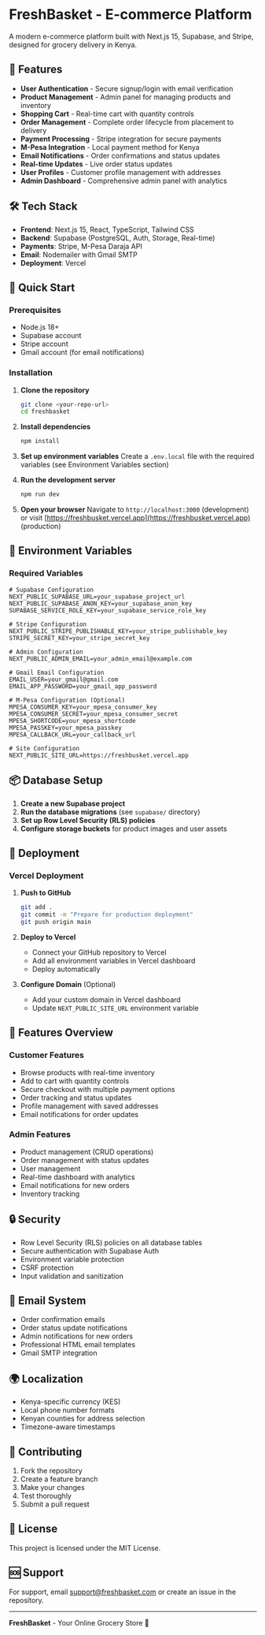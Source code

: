 # FreshBasket - E-commerce Platform

A modern e-commerce platform built with Next.js 15, Supabase, and Stripe, designed for grocery delivery in Kenya.

## 🚀 Features

- **User Authentication** - Secure signup/login with email verification
- **Product Management** - Admin panel for managing products and inventory
- **Shopping Cart** - Real-time cart with quantity controls
- **Order Management** - Complete order lifecycle from placement to delivery
- **Payment Processing** - Stripe integration for secure payments
- **M-Pesa Integration** - Local payment method for Kenya
- **Email Notifications** - Order confirmations and status updates
- **Real-time Updates** - Live order status updates
- **User Profiles** - Customer profile management with addresses
- **Admin Dashboard** - Comprehensive admin panel with analytics

## 🛠 Tech Stack

- **Frontend**: Next.js 15, React, TypeScript, Tailwind CSS
- **Backend**: Supabase (PostgreSQL, Auth, Storage, Real-time)
- **Payments**: Stripe, M-Pesa Daraja API
- **Email**: Nodemailer with Gmail SMTP
- **Deployment**: Vercel

## 🚀 Quick Start

### Prerequisites

- Node.js 18+
- Supabase account
- Stripe account
- Gmail account (for email notifications)

### Installation

1. **Clone the repository**

   ```bash
   git clone <your-repo-url>
   cd freshbasket
   ```

2. **Install dependencies**

   ```bash
   npm install
   ```

3. **Set up environment variables**
   Create a `.env.local` file with the required variables (see Environment Variables section)

4. **Run the development server**

   ```bash
   npm run dev
   ```

5. **Open your browser**
   Navigate to `http://localhost:3000` (development) or visit [https://freshbusket.vercel.app](https://freshbusket.vercel.app) (production)

## 🔧 Environment Variables

### Required Variables

```env
# Supabase Configuration
NEXT_PUBLIC_SUPABASE_URL=your_supabase_project_url
NEXT_PUBLIC_SUPABASE_ANON_KEY=your_supabase_anon_key
SUPABASE_SERVICE_ROLE_KEY=your_supabase_service_role_key

# Stripe Configuration
NEXT_PUBLIC_STRIPE_PUBLISHABLE_KEY=your_stripe_publishable_key
STRIPE_SECRET_KEY=your_stripe_secret_key

# Admin Configuration
NEXT_PUBLIC_ADMIN_EMAIL=your_admin_email@example.com

# Gmail Email Configuration
EMAIL_USER=your_gmail@gmail.com
EMAIL_APP_PASSWORD=your_gmail_app_password

# M-Pesa Configuration (Optional)
MPESA_CONSUMER_KEY=your_mpesa_consumer_key
MPESA_CONSUMER_SECRET=your_mpesa_consumer_secret
MPESA_SHORTCODE=your_mpesa_shortcode
MPESA_PASSKEY=your_mpesa_passkey
MPESA_CALLBACK_URL=your_callback_url

# Site Configuration
NEXT_PUBLIC_SITE_URL=https://freshbusket.vercel.app
```

## 📦 Database Setup

1. **Create a new Supabase project**
2. **Run the database migrations** (see `supabase/` directory)
3. **Set up Row Level Security (RLS) policies**
4. **Configure storage buckets** for product images and user assets

## 🚀 Deployment

### Vercel Deployment

1. **Push to GitHub**

   ```bash
   git add .
   git commit -m "Prepare for production deployment"
   git push origin main
   ```

2. **Deploy to Vercel**

   - Connect your GitHub repository to Vercel
   - Add all environment variables in Vercel dashboard
   - Deploy automatically

3. **Configure Domain** (Optional)
   - Add your custom domain in Vercel dashboard
   - Update `NEXT_PUBLIC_SITE_URL` environment variable

## 📱 Features Overview

### Customer Features

- Browse products with real-time inventory
- Add to cart with quantity controls
- Secure checkout with multiple payment options
- Order tracking and status updates
- Profile management with saved addresses
- Email notifications for order updates

### Admin Features

- Product management (CRUD operations)
- Order management with status updates
- User management
- Real-time dashboard with analytics
- Email notifications for new orders
- Inventory tracking

## 🔒 Security

- Row Level Security (RLS) policies on all database tables
- Secure authentication with Supabase Auth
- Environment variable protection
- CSRF protection
- Input validation and sanitization

## 📧 Email System

- Order confirmation emails
- Order status update notifications
- Admin notifications for new orders
- Professional HTML email templates
- Gmail SMTP integration

## 🌍 Localization

- Kenya-specific currency (KES)
- Local phone number formats
- Kenyan counties for address selection
- Timezone-aware timestamps

## 🤝 Contributing

1. Fork the repository
2. Create a feature branch
3. Make your changes
4. Test thoroughly
5. Submit a pull request

## 📄 License

This project is licensed under the MIT License.

## 🆘 Support

For support, email support@freshbasket.com or create an issue in the repository.

---

**FreshBasket** - Your Online Grocery Store 🛒

